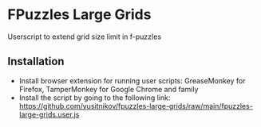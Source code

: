 # FPuzzles Large Grids
Userscript to extend grid size limit in f-puzzles

## Installation
- Install browser extension for running user scripts: GreaseMonkey for Firefox, TamperMonkey for Google Chrome and family
- Install the script by going to the following link: https://github.com/yusitnikov/fpuzzles-large-grids/raw/main/fpuzzles-large-grids.user.js
